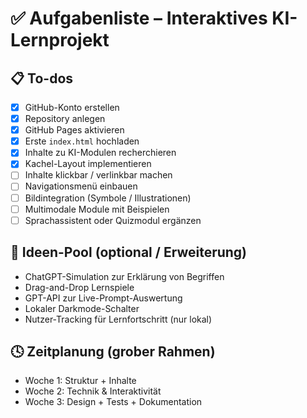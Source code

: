 # ✅ Aufgabenliste – Interaktives KI-Lernprojekt

## 📋 To-dos
- [x] GitHub-Konto erstellen
- [x] Repository anlegen
- [x] GitHub Pages aktivieren
- [x] Erste `index.html` hochladen
- [x] Inhalte zu KI-Modulen recherchieren
- [x] Kachel-Layout implementieren
- [ ] Inhalte klickbar / verlinkbar machen
- [ ] Navigationsmenü einbauen
- [ ] Bildintegration (Symbole / Illustrationen)
- [ ] Multimodale Module mit Beispielen
- [ ] Sprachassistent oder Quizmodul ergänzen

## 🧠 Ideen-Pool (optional / Erweiterung)
- ChatGPT-Simulation zur Erklärung von Begriffen
- Drag-and-Drop Lernspiele
- GPT-API zur Live-Prompt-Auswertung
- Lokaler Darkmode-Schalter
- Nutzer-Tracking für Lernfortschritt (nur lokal)

## 🕓 Zeitplanung (grober Rahmen)
- Woche 1: Struktur + Inhalte
- Woche 2: Technik & Interaktivität
- Woche 3: Design + Tests + Dokumentation
